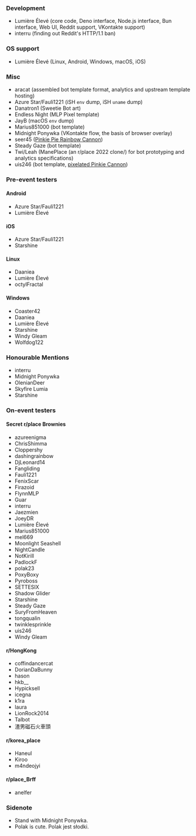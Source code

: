 ### Development
* Lumière Élevé (core code, Deno interface, Node.js interface, Bun interface, Web UI, Reddit support, VKontakte support)
* interru (finding out Reddit's HTTP/1.1 ban)
### OS support
* Lumière Élevé (Linux, Android, Windows, macOS, iOS)
### Misc
* aracat (assembled bot template format, analytics and upstream template hosting)
* Azure Star/Fauli1221 (iSH `env` dump, iSH `uname` dump)
* Danatron1 (Sweetie Bot art)
* Endless Night (MLP Pixel template)
* JayB (macOS `env` dump)
* Marius851000 (bot template)
* Midnight Ponywka (VKontakte flow, the basis of browser overlay)
* seer45 ([Pinkie Pie Rainbow Cannon](https://derpibooru.org/images/632906))
* Steady Gaze (bot template)
* Twi/Leah (ManePlace (an r/place 2022 clone/) for bot prototyping and analytics specifications)
* uis246 (bot template, [pixelated Pinkie Cannon](https://derpibooru.org/images/3170846))
### Pre-event testers
#### Android
* Azure Star/Fauli1221
* Lumière Élevé
#### iOS
* Azure Star/Fauli1221
* Starshine
#### Linux
* Daaniea
* Lumière Élevé
* octylFractal
#### Windows
* Coaster42
* Daaniea
* Lumière Élevé
* Starshine
* Windy Gleam
* Wolfdog122
### Honourable Mentions
* interru
* Midnight Ponywka
* OlenianDeer
* Skyfire Lumia
* Starshine
### On-event testers
#### Secret r/place Brownies
* azureenigma
* ChrisShimma
* Cloppershy
* dashingrainbow
* DjLeonard14
* Fangliding
* Fauli1221
* FenixScar
* Firazoid
* FlynnMLP
* Guar
* interru
* Jaezmien
* JoeyDR
* Lumière Élevé
* Marius851000
* mel669
* Moonlight Seashell
* NightCandle
* NotKirill
* PadlockF
* polak23
* PoxyBoxy
* Pyroboss
* SETTESIX
* Shadow Glider
* Starshine
* Steady Gaze
* SuryFromHeaven
* tongqualin
* twinklesprinkle
* uis246
* Windy Gleam
#### r/HongKong
* coffindancercat
* DorianDaBunny
* hason
* hkb__
* Hypicksell
* icegna
* k1ra
* laura
* LionRock2014
* Talbot
* 渣男磁石火車頭
#### r/korea_place
* Haneul
* Kiroo
* m4ndeojyi
#### r/place_Brff
* anelfer
### Sidenote
* Stand with Midnight Ponywka.
* Polak is cute. Polak jest słodki.